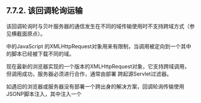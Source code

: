 ## 7.7.2. 该回调轮询运输
该回调轮询时与贝叶服务器的通信发生在不同的域传输使用时不支持跨域方式（参见横截面原点）。

中的JavaScript 的XMLHttpRequest对象用来有限制，当调用被定向到一个其中的脚本已经被下载不同的域。

现在最新的浏览器实现的一个版本的XMLHttpRequest对象，它支持跨域调用，但调用成功，服务器必须进行合作，通常由部署 跨起源Servlet过滤器。

如遇旧的浏览器或服务器没有部署一个跨出身的解决方案，回调轮询传输使用JSONP脚本注入，其中注入一个<SCRIPT>元素，它的src属性指向贝叶服务器。浏览器注意到脚本元素注入并执行一个GET请求发送到指定源URL。贝叶服务器是知道这是JSONP请求，并与一个JavaScript函数，浏览器，然后执行，（并调用回的JavaScript CometD实现）回复。

有三个主要缺点，使用这种交通工具：

运输是chattier。这是因为，在浏览器顺序地执行注入的脚本，并且直到一个脚本已经完全“下载”时，它不能被执行的事实。例如，想象一下，涉及到脚本注入的长轮询和脚本注入的消息发布通信。在浏览器中注入长轮询的脚本，一个请求到服务器贝叶，但贝叶服务器保存请求等待服务器端事件（因此脚本不会下载）。然后在浏览器中注入发布脚本，该请求是向贝叶服务器，该服务器应答（因此脚本下载）。然而，浏览器不会执行第二个脚本，因为它没有执行的第一个，但（因为它的下载还没有完成）。在这些条件下，发布仅长轮询返回后执行。为了避免这种情况，贝叶服务器，如遇回调轮询传输，恢复客户的长期调查，每一个到达的是客户端的消息，这就是为什么交通chattier：长轮询更多的时候返回。

邮件的大小是有限的。这是必要的，以支持IE7，其中有一个2083个字符的限制为GET请求。

该反应的失败是slower.This是由于这样的事实，如果脚本注入点到返回一个错误（例如，贝叶服务器已关闭）一个URL时，浏览器直接忽略这个错误。
